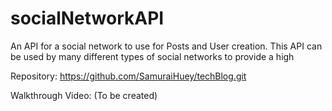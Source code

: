 # socialNetworkAPI

An API for a social network to use for Posts and User creation. This API can be used by many different types of social networks to provide a high

Repository: https://github.com/SamuraiHuey/techBlog.git

Walkthrough Video: (To be created)
